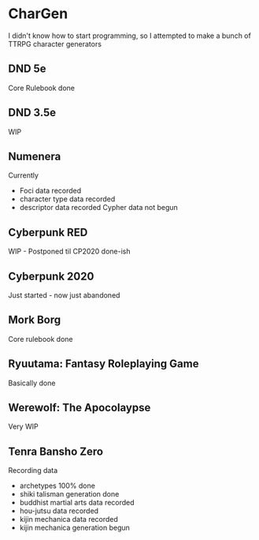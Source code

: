 # CharGen
I didn't know how to start programming, so I attempted to make a bunch of TTRPG character generators

## DND 5e
Core Rulebook done

## DND 3.5e
WIP

## Numenera
Currently
  - Foci data recorded
  - character type data recorded
  - descriptor data recorded
Cypher data not begun

## Cyberpunk RED
WIP - Postponed til CP2020 done-ish

## Cyberpunk 2020
Just started - now just abandoned

## Mork Borg
Core rulebook done

## Ryuutama: Fantasy Roleplaying Game
Basically done

## Werewolf: The Apocolaypse
Very WIP

## Tenra Bansho Zero
Recording data 
  - archetypes 100% done
  - shiki talisman generation done
  - buddhist martial arts data recorded
  - hou-jutsu data recorded
  - kijin mechanica data recorded
  - kijin mechanica generation begun
